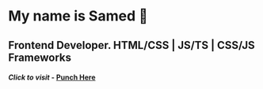 # My name is Samed :star2:
## Frontend Developer. HTML/CSS | JS/TS | CSS/JS Frameworks

#### *Click to visit* - [**Punch Here**](https://samedalislam.vercel.app/)